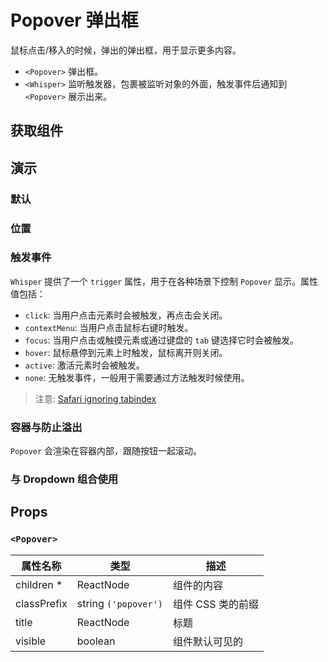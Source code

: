 # Popover 弹出框

鼠标点击/移入的时候，弹出的弹出框，用于显示更多内容。

- `<Popover>` 弹出框。
- `<Whisper>` 监听触发器，包裹被监听对象的外面，触发事件后通知到 `<Popover>` 展示出来。

## 获取组件

<!--{include:(components/popover/fragments/import.md)}-->

## 演示

### 默认

<!--{include:`basic.md`}-->

### 位置

<!--{include:`placement.md`}-->

### 触发事件

`Whisper` 提供了一个 `trigger` 属性，用于在各种场景下控制 `Popover` 显示。属性值包括：

- `click`: 当用户点击元素时会被触发，再点击会关闭。
- `contextMenu`: 当用户点击鼠标右键时触发。
- `focus`: 当用户点击或触摸元素或通过键盘的 `tab` 键选择它时会被触发。
- `hover`: 鼠标悬停到元素上时触发，鼠标离开则关闭。
- `active`: 激活元素时会被触发。
- `none`: 无触发事件，一般用于需要通过方法触发时候使用。

<!--{include:`trigger.md`}-->

> 注意: [Safari ignoring tabindex](https://stackoverflow.com/questions/1848390/safari-ignoring-tabindex)

### 容器与防止溢出

`Popover` 会渲染在容器内部，跟随按钮一起滚动。

<!--{include:`container.md`}-->

### 与 Dropdown 组合使用

<!--{include:`with-dropdown.md`}-->

## Props

### `<Popover>`

| 属性名称    | 类型                 | 描述              |
| ----------- | -------------------- | ----------------- |
| children \* | ReactNode            | 组件的内容        |
| classPrefix | string `('popover')` | 组件 CSS 类的前缀 |
| title       | ReactNode            | 标题              |
| visible     | boolean              | 组件默认可见的    |

<!--{include:(components/whisper/zh-CN/props.md)}-->
